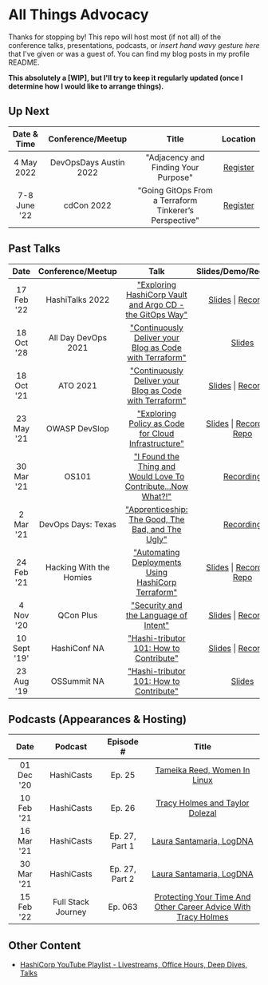 # All Things Advocacy

Thanks for stopping by! This repo will host most (if not all) of the conference talks, presentations, podcasts, or _insert hand wavy gesture here_ that I've given or was a guest of. You can find my blog posts in my profile README.
  
  **This absolutely a [WIP], but I'll try to keep it regularly updated (once I determine how I would like to arrange things).**
  
 <!--Want me to speak at your event? You can contact me here
 INSERT GOOGLE FORM OR WHATEVS HERE
-->

## Up Next

Date & Time|Conference/Meetup|Title|Location
:---------:|:---------------:|:---:|:-------:
4 May 2022 | DevOpsDays Austin 2022 | "Adjacency and Finding Your Purpose" | [Register](https://devopsdays.org/events/2022-austin/welcome/)
7-8 June '22 | cdCon 2022 | "Going GitOps From a Terraform Tinkerer’s Perspective" | [Register](https://events.linuxfoundation.org/cdcon/)

## Past Talks

Date|Conference/Meetup|Talk|Slides/Demo/Recording
:---------:|:---------------:|:--:|:--------------------:
17 Feb '22 | HashiTalks 2022 | ["Exploring HashiCorp Vault and Argo CD - the GitOps Way"](https://github.com/tracypholmes/all-things-advocacy/tree/main/vault-and-argocd-gitops#exploring-hashicorp-vault-and-argocd---the-gitops-way) | [Slides](https://github.com/tracypholmes/all-things-advocacy/blob/main/HashiTalks%202022/HashiTalks%202022%20-%20Vault%20and%20ArgoCD.pdf) \| [Recording](https://youtu.be/9ui3giZHaA0)
18 Oct '28 | All Day DevOps 2021 | ["Continuously Deliver your Blog as Code with Terraform"](https://github.com/tracypholmes/all-things-advocacy/tree/main/continuously-deliver-your-blog-as-code-with-terraform) | [Slides](https://github.com/tracypholmes/all-things-advocacy/blob/main/continuously-deliver-your-blog-as-code-with-terraform/Continuously%20Deliver%20your%20Blog%20as%20Code%20with%20Terraform.pdf)
18 Oct '21 | ATO 2021 | ["Continuously Deliver your Blog as Code with Terraform"](https://github.com/tracypholmes/all-things-advocacy/tree/main/continuously-deliver-your-blog-as-code-with-terraform) | [Slides](https://github.com/tracypholmes/all-things-advocacy/blob/main/continuously-deliver-your-blog-as-code-with-terraform/Continuously%20Deliver%20your%20Blog%20as%20Code%20with%20Terraform.pdf) \| [Recording](https://www.youtube.com/watch?v=K2VOQenZEYE)
23 May '21 | OWASP DevSlop | ["Exploring Policy as Code for Cloud Infrastructure"](https://github.com/tracypholmes/all-things-advocacy/tree/main/owasp-devslop-exploring-policy-as-code) | [Slides](https://github.com/tracypholmes/all-things-advocacy/blob/main/owasp-devslop-exploring-policy-as-code/20210523-OWASPDevSlop-PolicyAsCode.pdf) \| [Recording](https://youtu.be/eFGqqTz_5QY) \| [Repo](https://github.com/tracypholmes/policy-as-code-workshop)
30 Mar '21 | OS101 | ["I Found the Thing and Would Love To Contribute...Now What?!"](https://github.com/tracypholmes/all-things-advocacy/tree/main/found-the-thing-would-love-to-contribute) |  [Recording](https://www.youtube.com/watch?v=as_fx_c4uZk&t=551s)
2 Mar '21 | DevOps Days: Texas | ["Apprenticeship: The Good, The Bad, and The Ugly"](https://github.com/tracypholmes/all-things-advocacy/tree/main/apprenticeship-the-good-the-bad-the-ugly) | [Recording](https://youtu.be/Ji_Dl92D6ps?t=9016)
24 Feb '21 | Hacking With the Homies | ["Automating Deployments Using HashiCorp Terraform"](https://github.com/tracypholmes/all-things-advocacy/tree/main/automating-deployments-using-hashicorp-terraform) | [Slides](https://github.com/tracypholmes/all-things-advocacy/blob/main/automating-deployments-using-hashicorp-terraform/Automating%20Deployments%20using%20HashiCorp%20Terraform.pdf) \| [Recording](https://www.youtube.com/watch?v=hnMiC7HYjTQ) \| [Repo](https://github.com/tracypholmes/terraform-k8s-demo#automating-deployments-with-terraform-walkthrough)
4 Nov '20 | QCon Plus | ["Security and the Language of Intent"](https://github.com/tracypholmes/all-things-advocacy/tree/main/security-and-the-language-of-intent) | [Slides](https://github.com/tracypholmes/all-things-advocacy/blob/main/security-and-the-language-of-intent/Security%20and%20the%20Language%20of%20Intent.pdf) \| [Recording](https://www.youtube.com/watch?v=Z12WwflUPHI)
10 Sept '19' | HashiConf NA | ["Hashi-tributor 101: How to Contribute"](https://github.com/tracypholmes/all-things-advocacy/tree/main/hashi-tributor-101) | [Slides](https://github.com/tracypholmes/all-things-advocacy/blob/main/hashi-tributor-101/Hashi-tributor%20101.pdf) \| [Recording](https://www.youtube.com/watch?v=_dCL0i8s_yI)
23 Aug '19 | OSSummit NA | ["Hashi-tributor 101: How to Contribute"](https://github.com/tracypholmes/all-things-advocacy/tree/main/hashi-tributor-101) | [Slides](https://github.com/tracypholmes/all-things-advocacy/blob/main/hashi-tributor-101/Hashi-tributor%20101.pdf)

## Podcasts (Appearances & Hosting)

Date|Podcast|Episode #|Title
:--:|:-----:|:-------:|:----:
01 Dec '20 | HashiCasts | Ep. 25 | [Tameika Reed, Women In Linux](https://www.hashicorp.com/resources/hashicast-episode-25-tameika-reed-women-in-linux)
10 Feb '21 | HashiCasts | Ep. 26 | [Tracy Holmes and Taylor Dolezal](https://www.hashicorp.com/resources/hashicast-episode-26-tracy-holmes-and-taylor-dolezal)
16 Mar '21 | HashiCasts | Ep. 27, Part 1 | [Laura Santamaria, LogDNA](https://www.hashicorp.com/resources/hashicast-episode-27-part-1-laura-santamaria-logdna)
30 Mar '21 | HashiCasts | Ep. 27, Part 2 | [Laura Santamaria, LogDNA](https://www.hashicorp.com/resources/hashicast-episode-27-part-2-laura-santamaria-logdna)
15 Feb '22 | Full Stack Journey | Ep. 063 | [Protecting Your Time And Other Career Advice With Tracy Holmes](https://packetpushers.net/podcast/full-stack-journey-063-protecting-your-time-and-other-career-advice-with-tracy-holmes/)

## Other Content

- [HashiCorp YouTube Playlist - Livestreams, Office Hours, Deep Dives, Talks](<https://www.youtube.com/c/HashiCorp/search?query=Tracy%20Holmes>)
